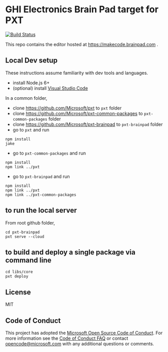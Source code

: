 # GHI Electronics Brain Pad target for PXT

[![Build Status](https://travis-ci.org/Microsoft/pxt-brainpad.svg?branch=master)](https://travis-ci.org/Microsoft/pxt-brainpad)

This repo contains the editor hosted at https://makecode.brainpad.com .

## Local Dev setup

These instructions assume familiarity with dev tools and languages.

* install Node.js 6+
* (optional) install [Visual Studio Code](https://code.visualstudio.com/)

In a common folder,

* clone https://github.com/Microsoft/pxt to ``pxt`` folder
* clone https://github.com/Microsoft/pxt-common-packages to ``pxt-common-packages`` folder
* clone https://github.com/Microsoft/pxt-brainpad to ``pxt-brainpad`` folder
* go to ``pxt`` and run

```
npm install
jake
```

* go to ``pxt-common-packages`` and run

```
npm install
npm link ../pxt
```

* go to ``pxt-brainpad`` and run

```
npm install
npm link ../pxt
npm link ../pxt-common-packages
```

## to run the local server

From root github folder,

```
cd pxt-brainpad
pxt serve --cloud
```

## to build and deploy a single package via command line

```
cd libs/core
pxt deploy
```

## License
MIT

## Code of Conduct

This project has adopted the [Microsoft Open Source Code of Conduct](https://opensource.microsoft.com/codeofconduct/). For more information see the [Code of Conduct FAQ](https://opensource.microsoft.com/codeofconduct/faq/) or contact [opencode@microsoft.com](mailto:opencode@microsoft.com) with any additional questions or comments.
